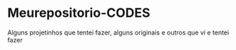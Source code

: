 # Meurepositorio-CODES
Alguns projetinhos que tentei fazer, alguns originais e outros que vi e tentei fazer

